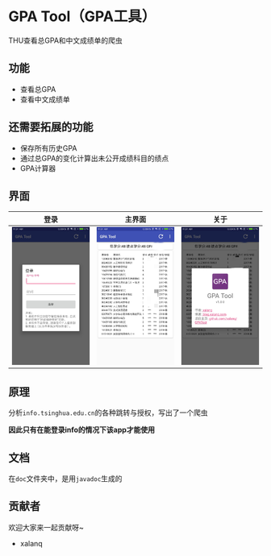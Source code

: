 # GPA Tool（GPA工具）

THU查看总GPA和中文成绩单的爬虫

## 功能

* 查看总GPA
* 查看中文成绩单

## 还需要拓展的功能

* 保存所有历史GPA
* 通过总GPA的变化计算出未公开成绩科目的绩点
* GPA计算器

## 界面

登录 | 主界面 | 关于
:-------------------------:|:-------------------------:|:-------------------------:
![](https://raw.githubusercontent.com/xalanq/GPATool/master/doc/images/login.jpg) | ![](https://raw.githubusercontent.com/xalanq/GPATool/master/doc/images/main.jpg) | ![](https://raw.githubusercontent.com/xalanq/GPATool/master/doc/images/about.jpg)

## 原理

分析`info.tsinghua.edu.cn`的各种跳转与授权，写出了一个爬虫

**因此只有在能登录info的情况下该app才能使用**

## 文档

在`doc`文件夹中，是用`javadoc`生成的

## 贡献者

欢迎大家来一起贡献呀~

* xalanq


